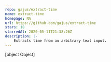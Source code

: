 ```yaml
---
repo: gajus/extract-time
name: extract-time
homepage: NA
url: https://github.com/gajus/extract-time
stars: 18
starredAt: 2020-05-11T21:38:26Z
description: |-
    Extracts time from an arbitrary text input.
---
```


[object Object]
